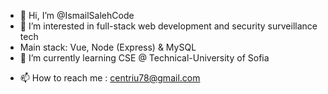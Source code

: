 - 👋 Hi, I’m @IsmailSalehCode
- 👀 I’m interested in full-stack web development and security surveillance tech
- Main stack: Vue, Node (Express) & MySQL
- 🌱 I’m currently learning CSE @ Technical-University of Sofia
<!-- - 💞️ I’m looking to collaborate on ... -->
- 📫 How to reach me : centriu78@gmail.com

<!---
IsmailSalehCode/IsmailSalehCode is a ✨ special ✨ repository because its `README.md` (this file) appears on your GitHub profile.
You can click the Preview link to take a look at your changes.
--->
